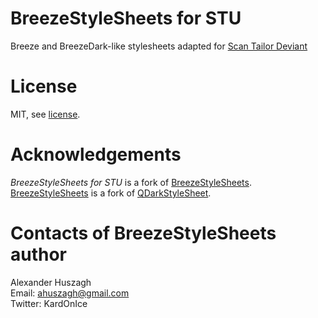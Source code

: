 BreezeStyleSheets for STU
=================

Breeze and BreezeDark-like stylesheets adapted for [Scan Tailor Deviant](https://github.com/ImageProcessing-ElectronicPublications/scantailor-deviant)

License
=======

MIT, see [license](/LICENSE.md).

Acknowledgements
================

*BreezeStyleSheets for STU* is a fork of [BreezeStyleSheets](https://github.com/trufanov-nok/BreezeStyleSheets).
[BreezeStyleSheets](https://github.com/trufanov-nok/BreezeStyleSheets) is a fork of [QDarkStyleSheet](https://github.com/ColinDuquesnoy/QDarkStyleSheet).

Contacts of BreezeStyleSheets author
=======

Alexander Huszagh  
Email: ahuszagh@gmail.com  
Twitter: KardOnIce

